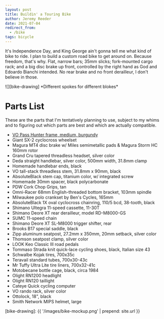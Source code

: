 ```yaml
---
layout: post
title: Buildin' a Touring Bike
author: Jeremy Reeder
date: 2021-07-04
redirect_from:
  - /bike
tags: bicycle
---
```


It's Independence Day, and King George ain't gonna tell me what kind of bike to
ride. I plan to build a custom road bike to get around on. Because freedom,
that's why. Flat, narrow bars; 35mm slicks; fork-mounted cargo rack; and a big
disc brake up front, controlled by the right hand as God and Edoardo Bianchi
intended. No rear brake and no front derailleur, I don't believe in those.

<div class="gallery" markdown=1>
![][bike-drawing]
*Different spokes for different blokes*
</div>

# Parts List

These are the parts that I'm tentatively planning to use, subject to my whims
and to figuring out which parts are best and which are actually compatible.

- [VO Pass Hunter frame, medium, burgundy][frame]
- Giant SX-2 cyclocross wheelset
- Magura MT4 disc brake w/ Miles semimetallic pads & Magura Storm HC 160mm rotor
- Grand Cru tapered threadless headset, silver color
- Deda straight handlebar, silver color, 500mm width, 31.8mm clamp
- Homemade handlebar ends, black
- VO tall-stack threadless stem, 31.8mm x 90mm, black
- AbsoluteBlack stem cap, titanium color, w/ integrated screw
- Homemade 30mm spacer, black polycarbonate
- PDW Cork Chop Grips, tan
- Omni-Racer 68mm English-threaded bottom bracket, 103mm spindle
- Milwaukee polo crankset by Ben's Cycles, 165mm
- AbsoluteBlack 1X oval cyclocross chainring, 110/5 bcd, 38-tooth, black
- Shimano Ultegra 11-speed cassette, 11-30T
- Shimano Deore XT rear derailleur, model RD-M8000-GS
- SUMC 11-speed chain
- Shimano Deore XT SL-M8000 trigger shifter, rear
- Brooks B17 special saddle, black
- Zipp aluminum seatpost, 27.2mm x 350mm, 20mm setback, silver color
- Thomson seatpost clamp, silver color
- LOOK Keo Classic III road pedals
- Tommaso Strada knit quick-lace cycling shoes, black, Italian size 43
- Schwalbe Kojak tires, 700x35c
- Teravail standard tubes, 700x30-43c
- Mr Tuffy Ultra Lite tire liners, 700x32-41c
- Motobecane bottle cage, black, circa 1984
- Olight RN1200 headlight
- Olight RN120 taillight
- Cateye Quick cycling computer
- VO rando rack, silver color
- Ottolock, 18", black
- Smith Network MIPS helmet, large

[bike-drawing]: {{ '/images/bike-mockup.png' | prepend: site.url }}

[frame]:          https://velo-orange.com/collections/pass-hunter/products/pass-hunter?variant=31812586799241
